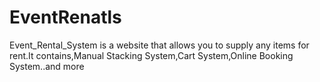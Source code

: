 # EventRenatls
Event_Rental_System is a website that allows you to supply any items for rent.It contains,Manual Stacking System,Cart System,Online Booking System..and more
